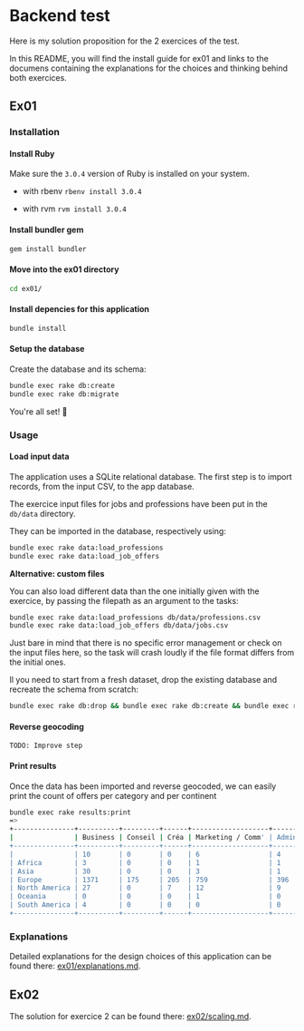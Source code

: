 # Backend test

Here is my solution proposition for the 2 exercices of the test.

In this README, you will find the install guide for ex01 and links to the documens containing the explanations for the choices and thinking behind both exercices.

## Ex01

### Installation

#### Install Ruby

Make sure the `3.0.4` version of Ruby is installed on your system.

- with rbenv
  `rbenv install 3.0.4`

- with rvm
  `rvm install 3.0.4`

#### Install bundler gem

```bash
gem install bundler
```

#### Move into the ex01 directory

```bash
cd ex01/
```

#### Install depencies for this application

```bash
bundle install
```

#### Setup the database

Create the database and its schema:

```bash
bundle exec rake db:create
bundle exec rake db:migrate
```



You're all set! 🚀



### Usage

#### Load input data

The application uses a SQLite relational database. The first step is to import records, from the input CSV, to the app database.

The exercice input files for jobs and professions have been put in the `db/data` directory.

They can be imported in the database, respectively using:

```bash
bundle exec rake data:load_professions
bundle exec rake data:load_job_offers
```



**Alternative: custom files**

You can also load different data than the one initially given with the exercice, by passing the filepath as an argument to the tasks:

```bash
bundle exec rake data:load_professions db/data/professions.csv
bundle exec rake data:load_job_offers db/data/jobs.csv
```

Just bare in mind that there is no specific error management or check on the input files here, so the task will crash loudly if the file format differs from the initial ones.



Il you need to start from a fresh dataset, drop the existing database and recreate the schema from scratch:

```bash
bundle exec rake db:drop && bundle exec rake db:create && bundle exec rake db:migrate
```



#### Reverse geocoding

`TODO: Improve step`



#### Print results

Once the data has been imported and reverse geocoded, we can easily print the count of offers per category and per continent

```bash
bundle exec rake results:print
=>
+---------------+----------+---------+------+-------------------+-------+--------+------+
|               | Business | Conseil | Créa | Marketing / Comm' | Admin | Retail | Tech |
+---------------+----------+---------+------+-------------------+-------+--------+------+
|               | 10       | 0       | 0    | 6                 | 4     | 8      | 8    |
| Africa        | 3        | 0       | 0    | 1                 | 1     | 1      | 3    |
| Asia          | 30       | 0       | 0    | 3                 | 1     | 6      | 11   |
| Europe        | 1371     | 175     | 205  | 759               | 396   | 426    | 1402 |
| North America | 27       | 0       | 7    | 12                | 9     | 93     | 14   |
| Oceania       | 0        | 0       | 0    | 1                 | 0     | 2      | 0    |
| South America | 4        | 0       | 0    | 0                 | 0     | 0      | 1    |
+---------------+----------+---------+------+-------------------+-------+--------+------+
```



### Explanations

Detailed explanations for the design choices of this application can be found there: [ex01/explanations.md](https://github.com/Durev/welcome/blob/main/ex01/explanations.md).



## Ex02

The solution for exercice 2 can be found there: [ex02/scaling.md](https://github.com/Durev/welcome/blob/main/ex02/scaling.md).
